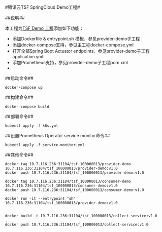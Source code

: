 #腾讯云TSF SpringCloud Demo工程#

##说明##

本工程为[TSF Demo 工程](https://cloud.tencent.com/document/product/649/20261)添加如下功能：

* 添加Dockerfile & entrypoint.sh 模板，参见provider-demo子工程
* 添加docker-compose支持，参见主工程docker-compose.yml
* 打开全部Spring Boot Actuator endpoints，参见provider-demo子工程application.yml
* 添加Prometheus支持，参见provider-demo子工程pom.xml
* 

##启动命令##

```
docker-compose up
```

##构建命令##

```
docker-compose build
```

##部署命令##

```
kubectl apply -f k8s.yml
```

##设置Prometheus Operator service monitor命令##

```
kubectl apply -f service-monitor.yml
```

##其他命令##

```
docker tag 10.7.116.236:31104/tsf_100000013/provider-demo 10.7.116.236:31104/tsf_100000013/provider-demo:v1.0
docker push 10.7.116.236:31104/tsf_100000013/provider-demo:v1.0

docker tag 10.7.116.236:31104/tsf_100000013/consumer-demo 10.7.116.236:31104/tsf_100000013/consumer-demo:v1.0
docker push 10.7.116.236:31104/tsf_100000013/consumer-demo:v1.0

docker run -it --entrypoint "sh" 10.7.116.236:31104/tsf_100000013/provider-demo:v1.0


docker build -t 10.7.116.236:31104/tsf_100000013/collect-service:v1.0 .
docker push 10.7.116.236:31104/tsf_100000013/collect-service:v1.0 

```